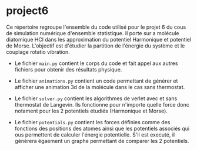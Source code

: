 # project6

Ce répertoire regroupe l'ensemble du code utilisé pour le projet 6 du cous de simulation numérique d'ensemble statistique. Il porte sur a molécule diatomique HCl dans les approximation du potentiel Harmonique et potentiel de Morse. L'objectif est d'étudier la partition de l'énergie du système et le couplage rotatio vibration.

- Le fichier `main.py` contient le corps du code et fait appel aux autres fichiers pour obtenir des résultats physique.

- Le fichier `animations.py` contient un code permettant de générer et afficher une animation 3d de la molécule dans le cas sans thermostat.

- Le fichier `solver.py` contient les algorithmes de verlet avec et sans thermostat de Langevin. Ils fonctionne pour n'importe quelle force donc notament pour les 2 potentiels étudiés (Harmonique et Morse).

- Le fichier `potentials.py` contient les forces définies comme des fonctions des positions des atomes ainsi que les potentiels associés qui ous permettent de calculer l'énergie potentielle. S'il est executé, il génèrera égaement un graphe permettant de comparer les 2 potentiels.


